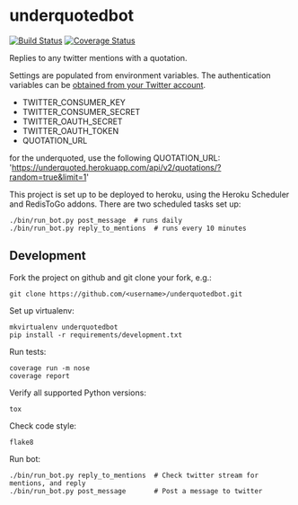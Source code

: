 underquotedbot
==============

[![Build Status](https://circleci.com/gh/jessamynsmith/underquotedbot.svg?style=shield)](https://circleci.com/gh/jessamynsmith/underquotedbot)
[![Coverage Status](https://coveralls.io/repos/jessamynsmith/underquotedbot/badge.svg?branch=master)](https://coveralls.io/r/jessamynsmith/underquotedbot?branch=master)

Replies to any twitter mentions with a quotation.

Settings are populated from environment variables. The authentication variables can be
[obtained from your Twitter account](https://dev.twitter.com/oauth/overview/application-owner-access-tokens/).

- TWITTER_CONSUMER_KEY
- TWITTER_CONSUMER_SECRET
- TWITTER_OAUTH_SECRET
- TWITTER_OAUTH_TOKEN
- QUOTATION_URL

for the underquoted, use the following QUOTATION_URL:
'https://underquoted.herokuapp.com/api/v2/quotations/?random=true&limit=1'

This project is set up to be deployed to heroku, using the Heroku Scheduler and RedisToGo addons.
There are two scheduled tasks set up:

    ./bin/run_bot.py post_message  # runs daily
    ./bin/run_bot.py reply_to_mentions  # runs every 10 minutes

Development
-----------

Fork the project on github and git clone your fork, e.g.:

    git clone https://github.com/<username>/underquotedbot.git

Set up virtualenv:

    mkvirtualenv underquotedbot
    pip install -r requirements/development.txt

Run tests:

    coverage run -m nose
    coverage report
    
Verify all supported Python versions:

    tox
    
Check code style:

    flake8

Run bot:

    ./bin/run_bot.py reply_to_mentions  # Check twitter stream for mentions, and reply
    ./bin/run_bot.py post_message       # Post a message to twitter
